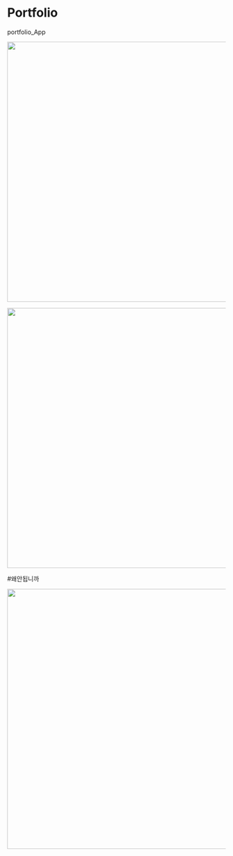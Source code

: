 # Portfolio
portfolio_App
<p align="center"><img width="600" src="https://i.imgur.com/m4RmjCp.gif"></p>
<p align="center"><img width="600" src="https://i.imgur.com/m4RmjCp.gif"></p>
#왜안됩니까
<p align="center"><img width="600" src="https://i.imgur.com/VcIqpsu.gif"></p>

 
 
 
